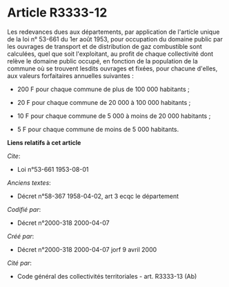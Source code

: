 # Article R3333-12

Les redevances dues aux départements, par application de l'article unique de la loi n° 53-661 du 1er août 1953, pour
occupation du domaine public par les ouvrages de transport et de distribution de gaz combustible sont calculées, quel que
soit l'exploitant, au profit de chaque collectivité dont relève le domaine public occupé, en fonction de la population de la
commune où se trouvent lesdits ouvrages et fixées, pour chacune d'elles, aux valeurs forfaitaires annuelles suivantes :

- 200 F pour chaque commune de plus de 100 000 habitants ;

- 20 F pour chaque commune de 20 000 à 100 000 habitants ;

- 10 F pour chaque commune de 5 000 à moins de 20 000 habitants ;

- 5 F pour chaque commune de moins de 5 000 habitants.

**Liens relatifs à cet article**

_Cite_:

  - Loi n°53-661 1953-08-01

_Anciens textes_:

  - Décret n°58-367 1958-04-02, art 3 ecqc le département

_Codifié par_:

  - Décret n°2000-318 2000-04-07

_Créé par_:

  - Décret n°2000-318 2000-04-07 jorf 9 avril 2000

_Cité par_:

  - Code général des collectivités territoriales - art. R3333-13 (Ab)
